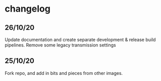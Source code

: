 # changelog

## 26/10/20
Update documentation and create separate development & release build pipelines.
Remove some legacy transmission settings

## 25/10/20
Fork repo, and add in bits and pieces from other images.
